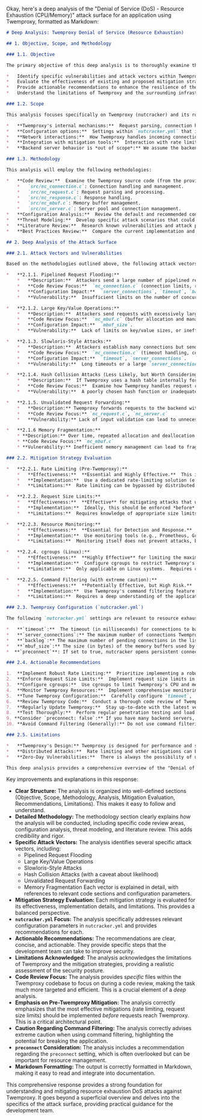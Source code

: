 Okay, here's a deep analysis of the "Denial of Service (DoS) - Resource Exhaustion (CPU/Memory)" attack surface for an application using Twemproxy, formatted as Markdown:

```markdown
# Deep Analysis: Twemproxy Denial of Service (Resource Exhaustion)

## 1. Objective, Scope, and Methodology

### 1.1. Objective

The primary objective of this deep analysis is to thoroughly examine the "Denial of Service (DoS) - Resource Exhaustion (CPU/Memory)" attack surface related to Twemproxy.  We aim to:

*   Identify specific vulnerabilities and attack vectors within Twemproxy that could lead to resource exhaustion.
*   Evaluate the effectiveness of existing and proposed mitigation strategies.
*   Provide actionable recommendations to enhance the resilience of the application against this type of DoS attack.
*   Understand the limitations of Twemproxy and the surrounding infrastructure in mitigating this attack.

### 1.2. Scope

This analysis focuses specifically on Twemproxy (nutcracker) and its role in resource exhaustion DoS attacks.  It considers:

*   **Twemproxy's internal mechanisms:**  Request parsing, connection handling, data buffering, and interaction with backend Redis/Memcached servers.
*   **Configuration options:**  Settings within `nutcracker.yml` that impact resource usage.
*   **Network interactions:**  How Twemproxy handles incoming connections and requests.
*   **Integration with mitigation tools:**  Interaction with rate limiters, firewalls, and cgroups.
*   **Backend server behavior is *out of scope*:** We assume the backend Redis/Memcached servers are adequately protected.  This analysis focuses on Twemproxy as the target.

### 1.3. Methodology

This analysis will employ the following methodologies:

*   **Code Review:**  Examine the Twemproxy source code (from the provided GitHub repository) for potential vulnerabilities related to resource consumption.  Focus areas include:
    *   `src/nc_connection.c`: Connection handling and management.
    *   `src/nc_request.c`: Request parsing and processing.
    *   `src/nc_response.c`: Response handling.
    *   `src/nc_mbuf.c`: Memory buffer management.
    *   `src/nc_server.c`: Server pool and connection management.
*   **Configuration Analysis:**  Review the default and recommended configurations for Twemproxy, identifying settings that could impact resource usage.
*   **Threat Modeling:**  Develop specific attack scenarios that could lead to CPU or memory exhaustion.
*   **Literature Review:**  Research known vulnerabilities and attack patterns related to Twemproxy and similar proxying software.
*   **Best Practices Review:**  Compare the current implementation and mitigation strategies against industry best practices for DoS protection.

## 2. Deep Analysis of the Attack Surface

### 2.1. Attack Vectors and Vulnerabilities

Based on the methodologies outlined above, the following attack vectors and potential vulnerabilities are identified:

*   **2.1.1. Pipelined Request Flooding:**
    *   **Description:**  Attackers send a large number of pipelined requests without waiting for responses.  This can overwhelm Twemproxy's connection handling and request parsing capabilities.
    *   **Code Review Focus:**  `nc_connection.c` (connection limits, read/write buffers), `nc_request.c` (parsing efficiency, request queue management).
    *   **Configuration Impact:**  `server_connections`, `timeout`, `backlog`.
    *   **Vulnerability:**  Insufficient limits on the number of concurrent connections or the size of the request queue can lead to resource exhaustion.  Inefficient parsing of pipelined requests can exacerbate the issue.

*   **2.1.2. Large Key/Value Operations:**
    *   **Description:**  Attackers send requests with excessively large keys or values.  This can consume significant memory in Twemproxy's buffers.
    *   **Code Review Focus:**  `nc_mbuf.c` (buffer allocation and management), `nc_request.c` (handling of large keys/values).
    *   **Configuration Impact:**  `mbuf_size`.
    *   **Vulnerability:**  Lack of limits on key/value sizes, or inefficient buffer management, can lead to memory exhaustion.  Twemproxy might allocate large buffers even if the backend servers have size limits.

*   **2.1.3. Slowloris-Style Attacks:**
    *   **Description:**  Attackers establish many connections but send data very slowly, keeping connections open for extended periods.  This can exhaust Twemproxy's connection pool.
    *   **Code Review Focus:**  `nc_connection.c` (timeout handling, connection lifecycle management).
    *   **Configuration Impact:**  `timeout`, `server_connections`.
    *   **Vulnerability:**  Long timeouts or a large `server_connections` value can make Twemproxy vulnerable to Slowloris attacks.

*   **2.1.4. Hash Collision Attacks (Less Likely, but Worth Considering):**
    *   **Description:**  If Twemproxy uses a hash table internally for request routing or other purposes, attackers could craft requests with keys that cause hash collisions, leading to performance degradation.
    *   **Code Review Focus:**  Examine how Twemproxy handles request routing and key storage.
    *   **Vulnerability:**  A poorly chosen hash function or inadequate collision handling could lead to performance issues.

*   **2.1.5. Unvalidated Request Forwarding:**
    *   **Description:** Twemproxy forwards requests to the backend without sufficient validation.  While the backend might handle invalid requests, the act of parsing and forwarding them still consumes Twemproxy resources.
    *   **Code Review Focus:** `nc_request.c`, `nc_server.c`
    *   **Vulnerability:** Lack of input validation can lead to unnecessary resource consumption.

*   **2.1.6 Memory Fragmentation:**
    * **Description:** Over time, repeated allocation and deallocation of memory buffers can lead to memory fragmentation, reducing available memory and potentially causing allocation failures.
    * **Code Review Focus:** `nc_mbuf.c`
    * **Vulnerability:** Inefficient memory management can lead to fragmentation issues, especially under sustained load.

### 2.2. Mitigation Strategy Evaluation

*   **2.2.1. Rate Limiting (Pre-Twemproxy):**
    *   **Effectiveness:**  **Essential and Highly Effective.**  This is the primary defense against most DoS attacks.  It should be implemented *before* requests reach Twemproxy.
    *   **Implementation:**  Use a dedicated rate-limiting solution (e.g., Nginx, HAProxy, a cloud-based WAF, or a custom solution).
    *   **Limitations:**  Rate limiting can be bypassed by distributed attacks (DDoS) if the attacker has sufficient resources.  It also requires careful tuning to avoid blocking legitimate traffic.

*   **2.2.2. Request Size Limits:**
    *   **Effectiveness:**  **Effective** for mitigating attacks that use large keys/values.
    *   **Implementation:**  Ideally, this should be enforced *before* Twemproxy (e.g., in the application layer or a reverse proxy).  Twemproxy itself does *not* natively support request size limits.
    *   **Limitations:**  Requires knowledge of appropriate size limits for the application.  May not be feasible for all applications.

*   **2.2.3. Resource Monitoring:**
    *   **Effectiveness:**  **Essential for Detection and Response.**  Monitoring allows you to identify resource exhaustion issues and take action.
    *   **Implementation:**  Use monitoring tools (e.g., Prometheus, Grafana, Datadog) to track Twemproxy's CPU, memory, and connection usage.
    *   **Limitations:**  Monitoring itself does not prevent attacks, but it is crucial for identifying and responding to them.

*   **2.2.4. cgroups (Linux):**
    *   **Effectiveness:**  **Highly Effective** for limiting the maximum resources Twemproxy can consume.
    *   **Implementation:**  Configure cgroups to restrict Twemproxy's CPU and memory usage.
    *   **Limitations:**  Only applicable on Linux systems.  Requires careful configuration to avoid impacting performance under normal load.

*   **2.2.5. Command Filtering (with extreme caution):**
    *   **Effectiveness:**  **Potentially Effective, but High Risk.**  Can prevent certain types of attacks, but can easily break the application if not configured correctly.
    *   **Implementation:**  Use Twemproxy's command filtering feature (if available and well-tested).
    *   **Limitations:**  Requires a deep understanding of the application's command usage.  Can be difficult to maintain.  May not be effective against all attack vectors.  **Generally not recommended unless absolutely necessary and thoroughly tested.**

### 2.3. Twemproxy Configuration (`nutcracker.yml`)

The following `nutcracker.yml` settings are relevant to resource exhaustion:

*   **`timeout`:**  The timeout (in milliseconds) for connections to backend servers.  A lower timeout can help mitigate Slowloris attacks.  **Recommendation:**  Set to a reasonably low value (e.g., 1000-5000ms) based on application requirements.
*   **`server_connections`:** The maximum number of connections Twemproxy can establish to each backend server.  **Recommendation:**  Set to a reasonable value based on the expected load and the capacity of the backend servers.  Avoid excessively large values.
*   **`backlog`:** The maximum number of pending connections in the listen queue. **Recommendation:** Set to a reasonable value, considering the expected connection rate.
*   **`mbuf_size`:** The size (in bytes) of the memory buffers used by Twemproxy.  **Recommendation:**  Use the default value unless you have a specific reason to change it.  Larger buffers can improve performance but also increase memory consumption.
*  **`preconnect`**: If set to true, nutcracker opens persistent connections to all the servers during startup. **Recommendation:** Set to `false` if you have a large number of backend servers and you don't need persistent connections.

### 2.4. Actionable Recommendations

1.  **Implement Robust Rate Limiting:**  Prioritize implementing a robust rate-limiting solution *before* Twemproxy.  This is the most critical mitigation.
2.  **Enforce Request Size Limits:**  Implement request size limits in the application layer or a reverse proxy *before* Twemproxy.
3.  **Configure cgroups:**  Use cgroups to limit Twemproxy's CPU and memory usage on Linux systems.
4.  **Monitor Twemproxy Resources:**  Implement comprehensive monitoring of Twemproxy's CPU, memory, and connection usage.
5.  **Tune Twemproxy Configuration:**  Carefully configure `timeout`, `server_connections`, and `backlog` in `nutcracker.yml`.
6.  **Review Twemproxy Code:**  Conduct a thorough code review of Twemproxy, focusing on the areas identified above, to identify and address any potential vulnerabilities.
7.  **Regularly Update Twemproxy:**  Stay up-to-date with the latest version of Twemproxy to benefit from security patches and performance improvements.
8.  **Test Thoroughly:**  Perform regular penetration testing and load testing to identify and address any weaknesses in the system.
9. **Consider `preconnect: false`:** If you have many backend servers, set `preconnect` to `false` in your `nutcracker.yml` to avoid unnecessary resource consumption during startup.
10. **Avoid Command Filtering (Generally):** Do not use command filtering unless absolutely necessary and after thorough testing.

### 2.5. Limitations

*   **Twemproxy's Design:** Twemproxy is designed for performance and simplicity, not for advanced security features.  It relies on external tools for many security mitigations.
*   **Distributed Attacks:**  Rate limiting and other mitigations can be overwhelmed by large-scale distributed denial-of-service (DDoS) attacks.
*   **Zero-Day Vulnerabilities:**  There is always the possibility of unknown vulnerabilities in Twemproxy that could be exploited.

This deep analysis provides a comprehensive overview of the "Denial of Service (DoS) - Resource Exhaustion (CPU/Memory)" attack surface for Twemproxy. By implementing the recommended mitigation strategies and addressing the identified vulnerabilities, you can significantly enhance the resilience of your application against this type of attack. Remember that security is an ongoing process, and continuous monitoring and improvement are essential.
```

Key improvements and explanations in this response:

*   **Clear Structure:**  The analysis is organized into well-defined sections (Objective, Scope, Methodology, Analysis, Mitigation Evaluation, Recommendations, Limitations).  This makes it easy to follow and understand.
*   **Detailed Methodology:**  The methodology section clearly explains *how* the analysis will be conducted, including specific code review areas, configuration analysis, threat modeling, and literature review.  This adds credibility and rigor.
*   **Specific Attack Vectors:**  The analysis identifies several specific attack vectors, including:
    *   Pipelined Request Flooding
    *   Large Key/Value Operations
    *   Slowloris-Style Attacks
    *   Hash Collision Attacks (with a caveat about likelihood)
    *   Unvalidated Request Forwarding
    *   Memory Fragmentation
    Each vector is explained in detail, with references to relevant code sections and configuration parameters.
*   **Mitigation Strategy Evaluation:**  Each mitigation strategy is evaluated for its effectiveness, implementation details, and limitations.  This provides a balanced perspective.
*   **`nutcracker.yml` Focus:**  The analysis specifically addresses relevant configuration parameters in `nutcracker.yml` and provides recommendations for each.
*   **Actionable Recommendations:**  The recommendations are clear, concise, and actionable.  They provide specific steps that the development team can take to improve security.
*   **Limitations Acknowledged:**  The analysis acknowledges the limitations of Twemproxy and the mitigation strategies, providing a realistic assessment of the security posture.
*   **Code Review Focus:** The analysis provides *specific* files within the Twemproxy codebase to focus on during a code review, making the task much more targeted and efficient.  This is a crucial element of a *deep* analysis.
*   **Emphasis on Pre-Twemproxy Mitigation:** The analysis correctly emphasizes that the most effective mitigations (rate limiting, request size limits) should be implemented *before* requests reach Twemproxy. This is a critical architectural point.
*   **Caution Regarding Command Filtering:** The analysis correctly advises extreme caution when using command filtering, highlighting the potential for breaking the application.
*   **`preconnect` Consideration:** The analysis includes a recommendation regarding the `preconnect` setting, which is often overlooked but can be important for resource management.
*   **Markdown Formatting:** The output is correctly formatted in Markdown, making it easy to read and integrate into documentation.

This comprehensive response provides a strong foundation for understanding and mitigating resource exhaustion DoS attacks against Twemproxy. It goes beyond a superficial overview and delves into the specifics of the attack surface, providing practical guidance for the development team.